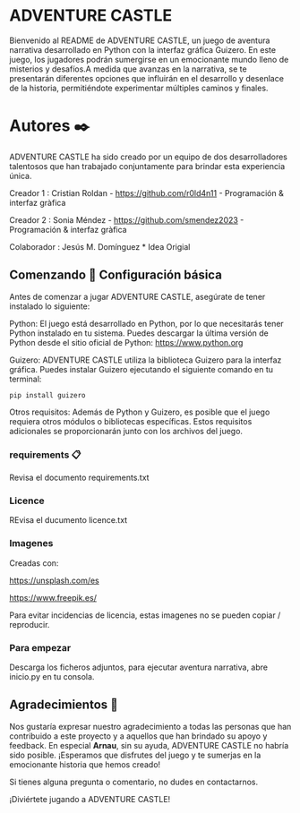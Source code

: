 # ADVENTURE CASTLE

Bienvenido al README de ADVENTURE CASTLE, un juego de aventura narrativa desarrollado en Python con la interfaz gráfica Guizero. En este juego, los jugadores podrán sumergirse en un emocionante mundo lleno de misterios y desafíos.A medida que avanzas en la narrativa, se te presentarán diferentes opciones que influirán en el desarrollo y desenlace de la historia, permitiéndote experimentar múltiples caminos y finales.

# Autores ✒️

ADVENTURE CASTLE ha sido creado por un equipo de dos desarrolladores talentosos que han trabajado conjuntamente para brindar esta experiencia única.

Creador 1 : Cristian Roldan     -   https://github.com/r0ld4n11    -      Programación & interfaz gràfica

Creador 2 : Sonia Méndez        -   https://github.com/smendez2023 -      Programación & interfaz gràfica
                                    
Colaborador :  Jesús M. Domínguez   * Idea Origial

## Comenzando 🚀 Configuración básica

Antes de comenzar a jugar ADVENTURE CASTLE, asegúrate de tener instalado lo siguiente:

Python: El juego está desarrollado en Python, por lo que necesitarás tener Python instalado en tu sistema. Puedes descargar la última versión de Python desde el sitio oficial de Python: https://www.python.org

Guizero: ADVENTURE CASTLE utiliza la biblioteca Guizero para la interfaz gráfica. Puedes instalar Guizero ejecutando el siguiente comando en tu terminal:

    pip install guizero

Otros requisitos: Además de Python y Guizero, es posible que el juego requiera otros módulos o bibliotecas específicas. Estos requisitos adicionales se proporcionarán junto con los archivos del juego.

### requirements 📋

Revisa el documento requirements.txt

### Licence

REvisa el ducumento licence.txt


### Imagenes

Creadas con:

https://unsplash.com/es

https://www.freepik.es/

Para evitar incidencias de licencia, estas imagenes no se pueden copiar  / reproducir.

### Para empezar

Descarga los ficheros adjuntos, para ejecutar aventura narrativa, abre inicio.py en tu consola.

##  Agradecimientos 🎁

Nos gustaría expresar nuestro agradecimiento a todas las personas que han contribuido a este proyecto y a aquellos que han brindado su apoyo y feedback. En especial **Arnau**, sin su ayuda, ADVENTURE CASTLE no habría sido posible. ¡Esperamos que disfrutes del juego y te sumerjas en la emocionante historia que hemos creado!

Si tienes alguna pregunta o comentario, no dudes en contactarnos.

¡Diviértete jugando a ADVENTURE CASTLE!
